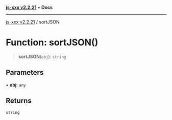 [**js-xxx v2.2.21**](../README.md) • **Docs**

***

[js-xxx v2.2.21](../README.md) / sortJSON

# Function: sortJSON()

> **sortJSON**(`obj`): `string`

## Parameters

• **obj**: `any`

## Returns

`string`
